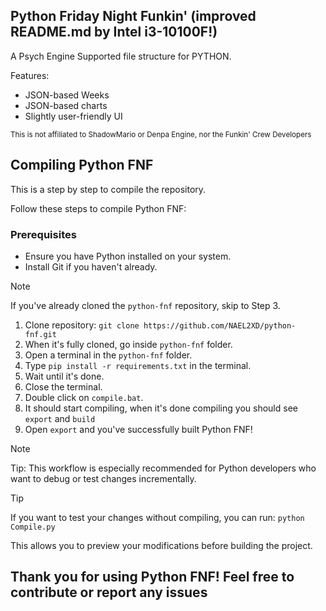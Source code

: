## Python Friday Night Funkin' (improved README.md by Intel i3-10100F!)

A Psych Engine Supported file structure for PYTHON.

Features:
- JSON-based Weeks
- JSON-based charts
- Slightly user-friendly UI

<small>This is not affiliated to ShadowMario or Denpa Engine, nor the Funkin' Crew Developers</small>

## Compiling Python FNF

This is a step by step to compile the repository.

Follow these steps to compile Python FNF:

### Prerequisites
- Ensure you have Python installed on your system.
- Install Git if you haven't already.


> [!NOTE]
> If you've already cloned the `python-fnf` repository, skip to Step 3.

1. Clone repository: `git clone https://github.com/NAEL2XD/python-fnf.git`
2. When it's fully cloned, go inside `python-fnf` folder.
3. Open a terminal in the `python-fnf` folder.
4. Type `pip install -r requirements.txt` in the terminal.
5. Wait until it's done.
6. Close the terminal.
7. Double click on `compile.bat`.
8. It should start compiling, when it's done compiling you should see `export` and `build`
9. Open `export` and you've successfully built Python FNF!

> [!NOTE]
> Tip: This workflow is especially recommended for Python developers who want to debug or test changes incrementally.

> [!TIP]
> If you want to test your changes without compiling, you can run:
> `python Compile.py`

This allows you to preview your modifications before building the project.

## Thank you for using Python FNF! Feel free to contribute or report any issues

